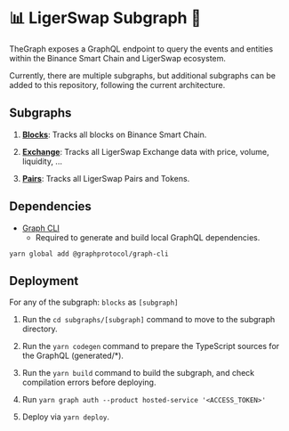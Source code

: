 # 📊 LigerSwap Subgraph 🐯

TheGraph exposes a GraphQL endpoint to query the events and entities within the Binance Smart Chain and LigerSwap ecosystem.

Currently, there are multiple subgraphs, but additional subgraphs can be added to this repository, following the current architecture.

## Subgraphs

1. **[Blocks](https://thegraph.com/hosted-service/subgraph/xliger/blocks)**: Tracks all blocks on Binance Smart Chain.

2. **[Exchange](https://thegraph.com/hosted-service/subgraph/xliger/exchange)**: Tracks all LigerSwap Exchange data with price, volume, liquidity, ...

3. **[Pairs](https://thegraph.com/hosted-service/subgraph/xliger/pairs)**: Tracks all LigerSwap Pairs and Tokens.

## Dependencies

- [Graph CLI](https://github.com/graphprotocol/graph-cli)
    - Required to generate and build local GraphQL dependencies.

```shell
yarn global add @graphprotocol/graph-cli
```

## Deployment

For any of the subgraph: `blocks` as `[subgraph]`

1. Run the `cd subgraphs/[subgraph]` command to move to the subgraph directory.

2. Run the `yarn codegen` command to prepare the TypeScript sources for the GraphQL (generated/*).

3. Run the `yarn build` command to build the subgraph, and check compilation errors before deploying.

4. Run `yarn graph auth --product hosted-service '<ACCESS_TOKEN>'`

5. Deploy via `yarn deploy`.


